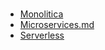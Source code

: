 # 



- [Monolitica](./TiposArquitectura/Monolitica.md)
- [Microservices.md](./TiposArquitectura/Microservices.md)
- [Serverless](./TiposArquitectura/Serverless.md)

